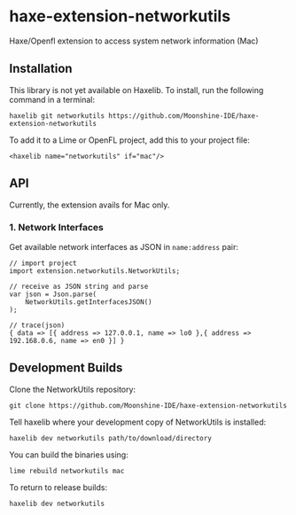 # haxe-extension-networkutils
Haxe/Openfl extension to access system network information (Mac)

## Installation

This library is not yet available on Haxelib. To install, run the following command in a terminal:

    haxelib git networkutils https://github.com/Moonshine-IDE/haxe-extension-networkutils

To add it to a Lime or OpenFL project, add this to your project file:

    <haxelib name="networkutils" if="mac"/>


## API

Currently, the extension avails for Mac only.

### 1. Network Interfaces

Get available network interfaces as JSON in `name:address` pair:

```
// import project
import extension.networkutils.NetworkUtils;

// receive as JSON string and parse
var json = Json.parse(
	NetworkUtils.getInterfacesJSON()
);

// trace(json)
{ data => [{ address => 127.0.0.1, name => lo0 },{ address => 192.168.0.6, name => en0 }] }
```

## Development Builds

Clone the NetworkUtils repository:

    git clone https://github.com/Moonshine-IDE/haxe-extension-networkutils

Tell haxelib where your development copy of NetworkUtils is installed:

    haxelib dev networkutils path/to/download/directory

You can build the binaries using:

    lime rebuild networkutils mac

To return to release builds:

    haxelib dev networkutils

